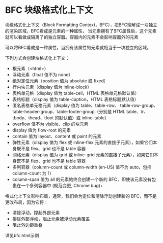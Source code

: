 # BFC 块级格式化上下文

块级格式化上下文（Block Formatting Context，BFC），把BFC理解成一块独立的渲染区域，BFC看成是元素的一种属性， 当元素拥有了BFC属性后，这个元素就可以看做成隔离了的独立容器。容器内的元素不会影响容器外的元素

可以将BFC看成是一种属性，当拥有该属性的元素就相当于一块独立的区域。

下列方式会创建块格式化上下文：

+ 根元素（\<html\>）
+ 浮动元素（float 值不为 none）
+ 绝对定位元素（position 值为 absolute 或 fixed）
+ 行内块元素（display 值为 inline-block）
+ 表格单元格（display 值为 table-cell，HTML 表格单元格默认值）
+ 表格标题（display 值为 table-caption，HTML 表格标题默认值）
+ 匿名表格单元格元素（display 值为 table、table-row、 table-row-group、table-header-group、table-footer-group（分别是 HTML table、tr、tbody、thead、tfoot 的默认值）或 inline-table）
+ overflow 值不为 visible、clip 的块元素
+ display 值为 flow-root 的元素
+ contain 值为 layout、content 或 paint 的元素
+ 弹性元素（display 值为 flex 或 inline-flex 元素的直接子元素），如果它们本身既不是 flex、grid 也不是 table 容器
+ 网格元素（display 值为 grid 或 inline-grid 元素的直接子元素），如果它们本身既不是 flex、grid 也不是 table 容器
+ 多列容器（column-count 或 column-width (en-US) 值不为 auto，包括column-count 为 1）
+ column-span 值为 all 的元素始终会创建一个新的 BFC，即使该元素没有包裹在一个多列容器中 (规范变更, Chrome bug)+ 

格式化上下文影响布局，通常，我们会为定位和清除浮动创建新的 BFC，而不是更改布局，因为它将：

+ 清除浮动，撑起外部元素
+ 排除外部浮动，阻止元素被浮动元素覆盖
+ 阻止外边距重叠

详见bfc.html示例

